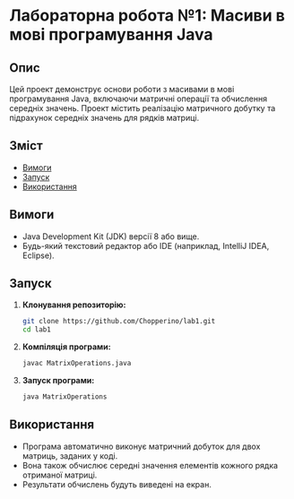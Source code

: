 # Лабораторна робота №1: Масиви в мові програмування Java

## Опис

Цей проект демонструє основи роботи з масивами в мові програмування Java, включаючи матричні операції та обчислення середніх значень. Проект містить реалізацію матричного добутку та підрахунок середніх значень для рядків матриці.

## Зміст

- [Вимоги](#вимоги)
- [Запуск](#запуск)
- [Використання](#використання)

## Вимоги
      
- Java Development Kit (JDK) версії 8 або вище.
- Будь-який текстовий редактор або IDE (наприклад, IntelliJ IDEA, Eclipse).

## Запуск

1. **Клонування репозиторію:**
   ```bash
   git clone https://github.com/Chopperino/lab1.git
   cd lab1
2. **Компіляція програми:**
   ```bash
   javac MatrixOperations.java
3. **Запуск програми:**
   ```bash
   java MatrixOperations

## Використання
- Програма автоматично виконує матричний добуток для двох матриць, заданих у коді.
- Вона також обчислює середні значення елементів кожного рядка отриманої матриці.
- Результати обчислень будуть виведені на екран.
